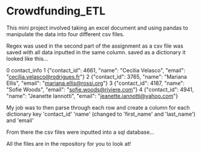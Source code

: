 # Crowdfunding_ETL

This mini project involved taking an excel document and using pandas to manipulate the data into four different csv files. 

Regex was used in the second part of the assignment as a csv file was saved with all data inputted in the same column. saved as a dictionary it looked like this...
 
  0                                                                               contact_info
  1   {"contact_id": 4661, "name": "Cecilia Velasco", "email": "cecilia.velasco@rodrigues.fr"}
  2          {"contact_id": 3765, "name": "Mariana Ellis", "email": "mariana.ellis@rossi.org"}
  3            {"contact_id": 4187, "name": "Sofie Woods", "email": "sofie.woods@riviere.com"}
  4  {"contact_id": 4941, "name": "Jeanette Iannotti", "email": "jeanette.iannotti@yahoo.com"}
  
My job was to then parse through each row and create a column for each dictionary key 'contact_id' 'name' (changed to 'first_name' and 'last_name') and 'email'


From there the csv files were inputted into a sql database...

All the files are in the repository for you to look at!

